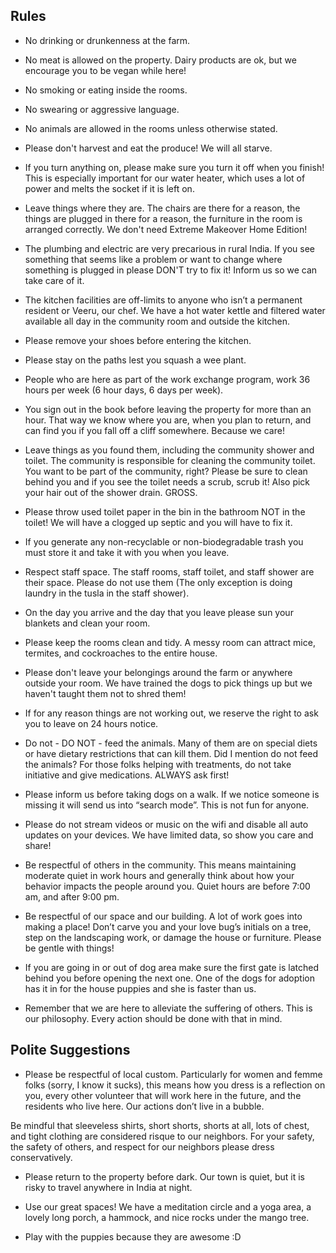 Rules
----------

* No drinking or drunkenness at the farm.

* No meat is allowed on the property. Dairy products are ok, but we encourage you to be vegan while here!

* No smoking or eating inside the rooms.

* No swearing or aggressive language.

* No animals are allowed in the rooms unless otherwise stated.

* Please don't harvest and eat the produce! We will all starve.

* If you turn anything on, please make sure you turn it off when you finish! This is especially important for our water heater, which uses a lot of power and melts the socket if it is left on.

* Leave things where they are. The chairs are there for a reason, the things are plugged in there for a reason, the furniture in the room is arranged correctly. We don't need Extreme Makeover Home Edition!

* The plumbing and electric are very precarious in rural India. If you see something that seems like a problem or want to change where something is plugged in please DON'T try to fix it! Inform us so we can take care of it.

* The kitchen facilities are off-limits to anyone who isn’t a permanent resident or Veeru, our chef. We have a hot water kettle and filtered water available all day in the community room and outside the kitchen.

* Please remove your shoes before entering the kitchen.

* Please stay on the paths lest you squash a wee plant.

* People who are here as part of the work exchange program, work 36 hours per week (6 hour days, 6 days per week).

* You sign out in the book before leaving the property for more than an hour. That way we know where you are, when you plan to return, and can find you if you fall off a cliff somewhere. Because we care!

* Leave things as you found them, including the community shower and toilet. The community is responsible for cleaning the community toilet. You want to be part of the community, right? Please be sure to clean behind you and if you see the toilet needs a scrub, scrub it! Also pick your hair out of the shower drain. GROSS.

* Please throw used toilet paper in the bin in the bathroom NOT in the toilet! We will have a clogged up septic and you will have to fix it.

* If you generate any non-recyclable or non-biodegradable trash you must store it and take it with you when you leave.

* Respect staff space. The staff rooms, staff toilet, and staff shower are their space. Please do not use them (The only exception is doing laundry in the tusla in the staff shower).

* On the day you arrive and the day that you leave please sun your blankets and clean your room.

* Please keep the rooms clean and tidy. A messy room can attract mice, termites, and cockroaches to the entire house.

* Please don't leave your belongings around the farm or anywhere outside your room. We have trained the dogs to pick things up but we haven't taught them not to shred them!

* If for any reason things are not working out, we reserve the right to ask you to leave on 24 hours notice.

* Do not - DO NOT - feed the animals. Many of them are on special diets or have dietary restrictions that can kill them. Did I mention do not feed the animals? For those folks helping with treatments, do not take initiative and give medications. ALWAYS ask first!

* Please inform us before taking dogs on a walk. If we notice someone is missing it will send us into “search mode”. This is not fun for anyone.

* Please do not stream videos or music on the wifi and disable all auto updates on your devices. We have limited data, so show you care and share!

* Be respectful of others in the community. This means maintaining moderate quiet in work hours and generally think about how your behavior impacts the people around you. Quiet hours are before 7:00 am, and after 9:00 pm.

* Be respectful of our space and our building. A lot of work goes into making a place! Don’t carve you and your love bug’s initials on a tree, step on the landscaping work, or damage the house or furniture. Please be gentle with things!

* If you are going in or out of dog area make sure the first gate is latched behind you before opening the next one. One of the dogs for adoption has it in for the house puppies and she is faster than us.

* Remember that we are here to alleviate the suffering of others. This is our philosophy. Every action should be done with that in mind.



Polite Suggestions
----------

* Please be respectful of local custom. Particularly for women and femme folks (sorry, I know it sucks), this means how you dress is a reflection on you, every other volunteer that will work here in the future, and the residents who live here. Our actions don’t live in a bubble.

Be mindful that sleeveless shirts, short shorts, shorts at all, lots of chest, and tight clothing are considered risque to our neighbors. For your safety, the safety of others, and respect for our neighbors please dress conservatively.

* Please return to the property before dark. Our town is quiet, but it is risky to travel anywhere in India at night.

* Use our great spaces! We have a meditation circle and a yoga area, a lovely long porch, a hammock, and nice rocks under the mango tree. 

* Play with the puppies because they are awesome :D
